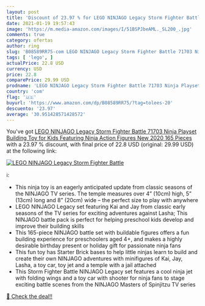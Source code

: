 ```yaml
---
layout: post
title: 'Discount of 23.97 % for LEGO NINJAGO Legacy Storm Fighter Battle'
date: 2021-01-19 19:57:43
image: 'https://m.media-amazon.com/images/I/51BSPJbeAML._SL200_.jpg'
comments: true
category: ofertas
author: ring
slug: 'B08589RR75-com LEGO NINJAGO Legacy Storm Fighter Battle 71703 Ninja...'
tags: [ 'lego', ]
actualPrice: 22.8 USD
currency: USD
price: 22.8
comparePrice: 29.99 USD
prodname: 'LEGO NINJAGO Legacy Storm Fighter Battle 71703 Ninja Playset Building Toy for Kids Featuring Ninja Action Figures  New 2020  165 Pieces '
country: 'com'
flag: '🇺🇸'
buyurl: 'https://www.amazon.com/dp/B08589RR75/?tag=tolees-20'
descuento: '23.97'
average: '30.951428571428572'
---
```


You've got [LEGO NINJAGO Legacy Storm Fighter Battle 71703 Ninja Playset Building Toy for Kids Featuring Ninja Action Figures  New 2020  165 Pieces ](https://www.amazon.com/dp/B08589RR75/?tag=tolees-20) with a  23.97 % discount, with final price of 22.8 USD (original: 29.99 USD) at the following link:

[![LEGO NINJAGO Legacy Storm Fighter Battle](https://m.media-amazon.com/images/I/51BSPJbeAML._SL200_.jpg)](https://www.amazon.com/dp/B08589RR75/?tag=tolees-20)

ℹ️:

- This ninja toy is an eagerly anticipated update from classic seasons of the NINJAGO TV series. The temple measures over 4” (10cm) high, 5” (13cm) long and 8” (20cm) wide – the perfect size to play with anywhere
- LEGO NINJAGO Legacy set featuring Kai and Jay from classic early seasons of the TV series for exciting adventures against Lasha; This NINJAGO battle pack is perfect for helping preschool kids develop and improve their building skills
- This 165-piece NINJAGO battle set with buildable figures offers a fun building experience for preschoolers aged 4+, and makes a highly desirable birthday present or holiday gift for passionate ninja fans
- This fun toy has Starter Brick bases to help little ninjas learn to build and create their own NINJAGO adventures with minifigures of Kai, Jay, Lasha, a toy car, toy jet and a temple with a jail attached
- This Storm Fighter Battle NINJAGO Legacy set features a cool ninja jet with folding wings and a toy car with shooter for ninja fans to stage exciting battle scenes from the NINJAGO Masters of Spinjitzu TV series

[🛒 Check the deal!!](https://www.amazon.com/dp/B08589RR75/?tag=tolees-20)
